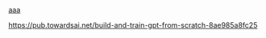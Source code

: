 [aaa](https://ctid.mitre.org/events/apac-2025/07%20-%20SigmaGen.pdf)

https://pub.towardsai.net/build-and-train-gpt-from-scratch-8ae985a8fc25

